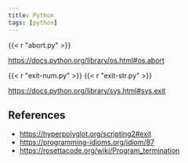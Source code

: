 ```yaml
---
title: Python
tags: [python]
---
```


{{< r "abort.py" >}}

<https://docs.python.org/library/os.html#os.abort>

{{< r "exit-num.py" >}}
{{< r "exit-str.py" >}}

<https://docs.python.org/library/sys.html#sys.exit>

## References

- <https://hyperpolyglot.org/scripting2#exit>
- <https://programming-idioms.org/idiom/87>
- <https://rosettacode.org/wiki/Program_termination>
